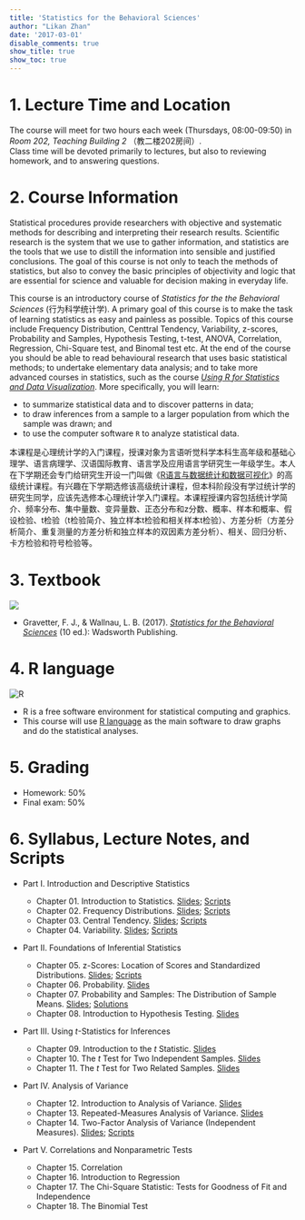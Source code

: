 ```yaml
---
title: 'Statistics for the Behavioral Sciences'
author: "Likan Zhan"
date: '2017-03-01'
disable_comments: true
show_title: true
show_toc: true
---
```


# 1. Lecture Time and Location

The course will meet for two hours each week (Thursdays, 08:00-09:50) in *Room 202, Teaching Building 2* （教二楼202房间）. <br>
Class time will be devoted primarily to lectures, but also to reviewing homework, and to answering questions.

# 2. Course Information

Statistical procedures provide researchers with objective and systematic methods for describing and interpreting their research results. Scientific research is the system that we use to gather information, and statistics are the tools that we use to distill the information into sensible and justified conclusions. The goal of this course is not only to teach the methods of statistics, but also to convey the basic principles of objectivity and logic that are essential for science and valuable for decision making in everyday life.

This course is an introductory course of *Statistics for the the Behavioral Sciences* (行为科学统计学). A primary goal of this course is to make the task of learning statistics as easy and painless as possible. Topics of this course include Frequency Distribution, Centtral Tendency, Variability, z-scores, Probability and Samples, Hypothesis Testing, t-test, ANOVA, Correlation, Regression, Chi-Square test, and Binomal test etc. At the end of the course you should be able to read behavioural research that uses basic statistical methods; to undertake elementary data analysis; and to take more advanced courses in statistics, such as the course *[Using R for Statistics and Data Visualization](/en/teach/appl_regres/)*. More specifically, you will learn:

- to summarize statistical data and to discover patterns in data;
- to draw inferences from a sample to a larger population from which the sample was drawn; and
- to use the computer software `R` to analyze statistical data.

本课程是心理统计学的入门课程，授课对象为言语听觉科学本科生高年级和基础心理学、语言病理学、汉语国际教育、语言学及应用语言学研究生一年级学生。本人在下学期还会专门给研究生开设一门叫做《[R语言与数据统计和数据可视化](/en/teach/appl_regres/)》的高级统计课程。有兴趣在下学期选修该高级统计课程，但本科阶段没有学过统计学的研究生同学，应该先选修本心理统计学入门课程。本课程授课内容包括统计学简介、频率分布、集中量数、变异量数、正态分布和z分数、概率、样本和概率、假设检验、t检验（t检验简介、独立样本t检验和相关样本t检验）、方差分析（方差分析简介、重复测量的方差分析和独立样本的双因素方差分析）、相关、回归分析、卡方检验和符号检验等。

# 3. Textbook

![](https://images-na.ssl-images-amazon.com/images/I/51-o2uzSl9L._SX401_BO1,204,203,200_.jpg)

- Gravetter, F. J., & Wallnau, L. B. (2017). *[Statistics for the Behavioral Sciences](https://www.amazon.com/Statistics-Behavioral-Sciences-MindTap-Psychology/dp/1305504917)* (10 ed.): Wadsworth Publishing.

# 4. R language

![R](http://www.nature.com/polopoly_fs/7.22631.1418912852!/image/TB1.jpg_gen/derivatives/landscape_630/TB1.jpg)

- R is a free software environment for statistical computing and graphics.
- This course will use [R language](https://www.r-project.org) as the main software to draw graphs and do the statistical analyses.


# 5. Grading

- Homework: 50%
- Final exam: 50%

# 6. Syllabus, Lecture Notes, and Scripts

- Part I. Introduction and Descriptive Statistics
  - Chapter 01. Introduction to Statistics. [Slides](http://statbehavsci.likan.info/CH.01.pdf); [Scripts](/en/teach/stat_behav_sci/ch_01/)
  - Chapter 02. Frequency Distributions. [Slides](http://statbehavsci.likan.info/CH.02.pdf); [Scripts](/en/teach/stat_behav_sci/ch_02/)
  - Chapter 03. Central Tendency. [Slides](http://statbehavsci.likan.info/CH.03.pdf); [Scripts](/en/teach/stat_behav_sci/ch_03/)
  - Chapter 04. Variability. [Slides](http://statbehavsci.likan.info/CH.04.pdf); [Scripts](/en/teach/stat_behav_sci/ch_04/)

- Part II. Foundations of Inferential Statistics
  - Chapter 05. z-Scores: Location of Scores and Standardized Distributions. [Slides](http://statbehavsci.likan.info/CH.05.pdf); [Scripts](/en/teach/stat_behav_sci/ch_05/)
  - Chapter 06. Probability. [Slides](http://statbehavsci.likan.info/CH.06.pdf)
  - Chapter 07. Probability and Samples: The Distribution of Sample Means. [Slides](http://statbehavsci.likan.info/CH.07.pdf); [Solutions](http://statbehavsci.likan.info/CH.07.Solutions.png)
  - Chapter 08. Introduction to Hypothesis Testing. [Slides](http://statbehavsci.likan.info/CH.08.pdf)

- Part III. Using *t*-Statistics for Inferences
  - Chapter 09. Introduction to the *t* Statistic. [Slides](http://statbehavsci.likan.info/CH.09.pdf)
  - Chapter 10. The *t* Test for Two Independent Samples. [Slides](http://statbehavsci.likan.info/CH.10.pdf)
  - Chapter 11. The *t* Test for Two Related Samples. [Slides](http://statbehavsci.likan.info/CH.11.pdf)

- Part IV. Analysis of Variance
  - Chapter 12. Introduction to Analysis of Variance. [Slides](http://statbehavsci.likan.info/CH.12.pdf)
  - Chapter 13. Repeated-Measures Analysis of Variance. [Slides](http://statbehavsci.likan.info/CH.13.pdf)
  - Chapter 14. Two-Factor Analysis of Variance (Independent Measures). [Slides](http://statbehavsci.likan.info/CH.14.pdf); [Scripts](/en/teach/stat_behav_sci/ch_14/)

- Part V. Correlations and Nonparametric Tests
  - Chapter 15. Correlation
  - Chapter 16. Introduction to Regression
  - Chapter 17. The Chi-Square Statistic: Tests for Goodness of Fit and Independence
  - Chapter 18. The Binomial Test
